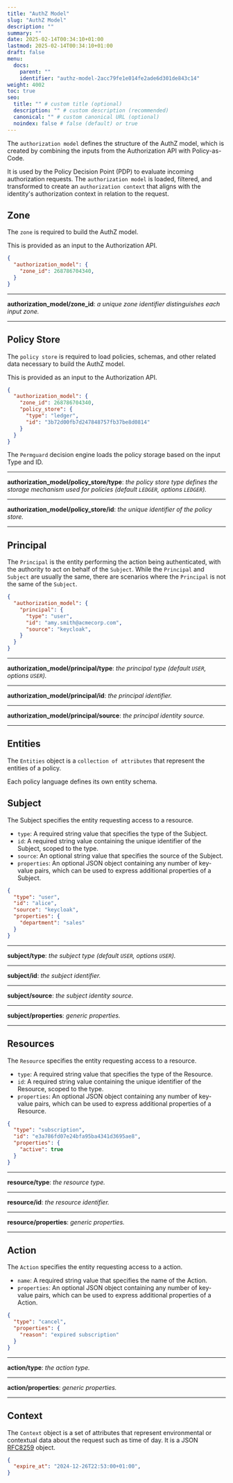 ```yaml
---
title: "AuthZ Model"
slug: "AuthZ Model"
description: ""
summary: ""
date: 2025-02-14T00:34:10+01:00
lastmod: 2025-02-14T00:34:10+01:00
draft: false
menu:
  docs:
    parent: ""
    identifier: "authz-model-2acc79fe1e014fe2ade6d301de843c14"
weight: 4002
toc: true
seo:
  title: "" # custom title (optional)
  description: "" # custom description (recommended)
  canonical: "" # custom canonical URL (optional)
  noindex: false # false (default) or true
---
```


The `authorization model` defines the structure of the AuthZ model, which is created by combining the inputs from the Authorization API with Policy-as-Code.

It is used by the Policy Decision Point (PDP) to evaluate incoming authorization requests. The `authorization model` is loaded, filtered, and transformed to create an `authorization context` that aligns with the identity's authorization context in relation to the request.

## Zone

The `zone` is required to build the AuthZ model.

This is provided as an input to the Authorization API.

```json
{
  "authorization_model": {
    "zone_id": 268786704340,
  }
}
```

---
**authorization_model/zone_id**: *a unique zone identifier distinguishes each input zone.*

---

## Policy Store

The `policy store` is required to load policies, schemas, and other related data necessary to build the AuthZ model.

This is provided as an input to the Authorization API.

```json
{
  "authorization_model": {
    "zone_id": 268786704340,
    "policy_store": {
      "type": "ledger",
      "id": "3b72d00fb7d247848757fb37be8d0814"
    }
  }
}
```

The `Permguard` decision engine loads the policy storage based on the input Type and ID.

---
**authorization_model/policy_store/type**: *the policy store type defines the storage mechanism used for policies (default `LEDGER`, options `LEDGER`).*

---
**authorization_model/policy_store/id**: *the unique identifier of the policy store.*

---

## Principal

The `Principal` is the entity performing the action being authenticated, with the authority to act on behalf of the `Subject`.
While the `Principal` and `Subject` are usually the same, there are scenarios where the `Principal` is not the same of the `Subject`.

```json
{
  "authorization_model": {
    "principal": {
      "type": "user",
      "id": "amy.smith@acmecorp.com",
      "source": "keycloak",
    }
  }
}
```

---
**authorization_model/principal/type**: *the principal type (default `USER`, options `USER`).*

---
**authorization_model/principal/id**: *the principal identifier.*

---
**authorization_model/principal/source**: *the principal identity source.*

---

## Entities

The `Entities` object is a `collection of attributes` that represent the entities of a policy.

Each policy language defines its own entity schema.

## Subject

The Subject specifies the entity requesting access to a resource.

- `type`: A required string value that specifies the type of the Subject.
- `id`: A required string value containing the unique identifier of the Subject, scoped to the type.
- `source`: An optional string value that specifies the source of the Subject.
- `properties`: An optional JSON object containing any number of key-value pairs, which can be used to express additional properties of a Subject.

```json
{
  "type": "user",
  "id": "alice",
  "source": "keycloak",
  "properties": {
    "department": "sales"
  }
}
````

---
**subject/type**: *the subject type (default `USER`, options `USER`).*

---
**subject/id**: *the subject identifier.*

---
**subject/source**: *the subject identity source.*

---
**subject/properties**: *generic properties.*

---

## Resources

The `Resource` specifies the entity requesting access to a resource.

- `type`: A required string value that specifies the type of the Resource.
- `id`: A required string value containing the unique identifier of the Resource, scoped to the type.
- `properties`: An optional JSON object containing any number of key-value pairs, which can be used to express additional properties of a Resource.

```json
{
  "type": "subscription",
  "id": "e3a786fd07e24bfa95ba4341d3695ae8",
  "properties": {
    "active": true
  }
}
````

---
**resource/type**: *the resource type.*

---
**resource/id**: *the resource identifier.*

---
**resource/properties**: *generic properties.*

---

## Action

The `Action` specifies the entity requesting access to a action.

- `name`: A required string value that specifies the name of the Action.
- `properties`: An optional JSON object containing any number of key-value pairs, which can be used to express additional properties of a Action.

```json
{
  "type": "cancel",
  "properties": {
    "reason": "expired subscription"
  }
}
````

---
**action/type**: *the action type.*

---
**action/properties**: *generic properties.*

---

## Context

The `Context` object is a set of attributes that represent environmental or contextual data about the request such as time of day. It is a JSON [RFC8259](https://www.rfc-editor.org/rfc/rfc8259) object.

```json
{
  "expire_at": "2024-12-26T22:53:00+01:00",
}
````
